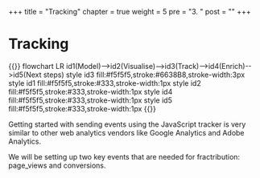 +++
title = "Tracking"
chapter = true
weight = 5
pre = "3. "
post = ""
+++

<!-- ### Chapter 3 -->

# Tracking


{{<mermaid>}}
flowchart LR
    id1(Model)-->id2(Visualise)-->id3(Track)-->id4(Enrich)-->id5(Next steps)
    style id3 fill:#f5f5f5,stroke:#6638B8,stroke-width:3px
    style id1 fill:#f5f5f5,stroke:#333,stroke-width:1px
    style id2 fill:#f5f5f5,stroke:#333,stroke-width:1px
    style id4 fill:#f5f5f5,stroke:#333,stroke-width:1px
    style id5 fill:#f5f5f5,stroke:#333,stroke-width:1px
{{</mermaid >}}


Getting started with sending events using the JavaScript tracker is very similar to other web analytics vendors like Google Analytics and Adobe Analytics.

We will be setting up two key events that are needed for fractribution: page_views and conversions.
